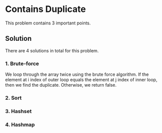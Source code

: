# Contains Duplicate

This problem contains 3 important points.

## Solution

There are 4 solutions in total for this problem.

### 1. Brute-force

We loop through the array twice using the brute force algorithm. If the element at i index of outer loop equals the element at j index of inner loop, then we find the duplicate. Otherwise, we return false.

### 2. Sort

### 3. Hashset

### 4. Hashmap
